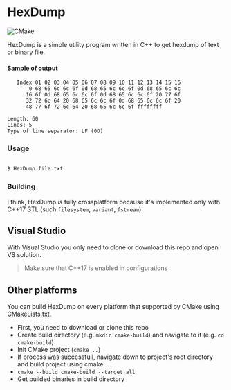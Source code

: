 # HexDump

![CMake](https://github.com/TheEvilRoot/hex-dump-utility/workflows/CMake/badge.svg)

HexDump is a simple utility program written in C++ to get hexdump of text or binary file.

#### Sample of output

```
   Index 01 02 03 04 05 06 07 08 09 10 11 12 13 14 15 16
       0 68 65 6c 6c 6f 0d 68 65 6c 6c 6f 0d 68 65 6c 6c
      16 6f 0d 68 65 6c 6c 6f 0d 68 65 6c 6c 6f 20 77 6f
      32 72 6c 64 20 68 65 6c 6c 6f 0d 68 65 6c 6c 6f 20
      48 77 6f 72 6c 64 20 68 65 6c 6c 6f ffffffff

Length: 60
Lines: 5
Type of line separator: LF (0D)
```

### Usage

```bash

$ HexDump file.txt

```

### Building

I think, HexDump *is* fully crossplatform because it's implemented only with C++17 STL (such `filesystem`, `variant`, `fstream`)

Visual Studio
-------------

With Visual Studio you only need to clone or download this repo and open VS solution. 

> Make sure that C++17 is enabled in configurations

Other platforms
---------------

You can build HexDump on every platform that supported by CMake using CMakeLists.txt. 

- First, you need to download or clone this repo
- Create build directory (e.g. `mkdir cmake-build`) and navigate to it (e.g. `cd cmake-build`)
- Init CMake project (`cmake ..`)
- If process was successfull, navigate down to project's root directory and build project using cmake
- `cmake --build cmake-build --target all`
- Get builded binaries in build directory
